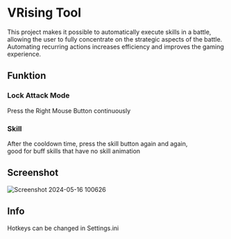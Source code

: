 # VRising Tool

This project makes it possible to automatically execute skills in a battle,  
allowing the user to fully concentrate on the strategic aspects of the battle.  
Automating recurring actions increases efficiency and improves the gaming experience.

## Funktion
### Lock Attack Mode  
  Press the Right Mouse Button continuously
  
### Skill  
  After the cooldown time, press the skill button again and again,  
  good for buff skills that have no skill animation

## Screenshot
![Screenshot 2024-05-16 100626](https://github.com/NoLifeHackerClanYT/VRising-Tool/assets/86321464/ab9ecef4-c95b-4c00-9f0a-949e876260a9)

## Info
Hotkeys can be changed in Settings.ini

